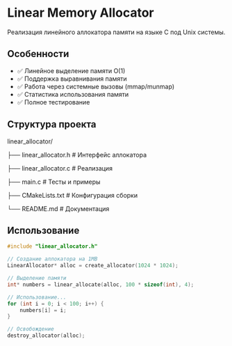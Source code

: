 # Linear Memory Allocator

Реализация линейного аллокатора памяти на языке C под Unix системы.

## Особенности

- ✅ Линейное выделение памяти O(1)
- ✅ Поддержка выравнивания памяти
- ✅ Работа через системные вызовы (mmap/munmap)
- ✅ Статистика использования памяти
- ✅ Полное тестирование

## Структура проекта

linear_allocator/

├── linear_allocator.h # Интерфейс аллокатора

├── linear_allocator.c # Реализация

├── main.c # Тесты и примеры

├── CMakeLists.txt # Конфигурация сборки

└── README.md # Документация


## Использование

```c
#include "linear_allocator.h"

// Создание аллокатора на 1MB
LinearAllocator* alloc = create_allocator(1024 * 1024);

// Выделение памяти
int* numbers = linear_allocate(alloc, 100 * sizeof(int), 4);

// Использование...
for (int i = 0; i < 100; i++) {
    numbers[i] = i;
}

// Освобождение
destroy_allocator(alloc);